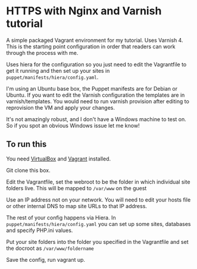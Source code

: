 HTTPS with Nginx and Varnish tutorial
=============

A simple packaged Vagrant environment for my tutorial. Uses Varnish 4. This is the starting point configuration in order that readers can work through the process with me.

Uses hiera for the configuration so you just need to edit the Vagrantfile to get it running and then set up your sites in `puppet/manifests/hiera/config.yaml`. 

I'm using an Ubuntu base box, the Puppet manifests are for Debian or Ubuntu. If you want to edit the Varnish configuration the templates are in varnish/templates. You would need to run varnish provision after editing to reprovision the VM and apply your changes.

It's not amazingly robust, and I don't have a Windows machine to test on. So if you spot an obvious Windows issue let me know!

## To run this

You need [VirtualBox](https://www.virtualbox.org/) and [Vagrant](http://www.vagrantup.com/) installed.

Git clone this box.

Edit the Vagrantfile, set the webroot to be the folder in which individual site folders live. This will be mapped to `/var/www` on the guest

Use an IP address not on your network. You will need to edit your hosts file or other internal DNS to map site URLs to that IP address.

The rest of your config happens via Hiera. In `puppet/manifests/hiera/config.yaml` you can set up some sites, databases and specify PHP.ini values.

Put your site folders into the folder you specified in the Vagrantfile and set the docroot as `/var/www/foldername`

Save the config, run vagrant up.
